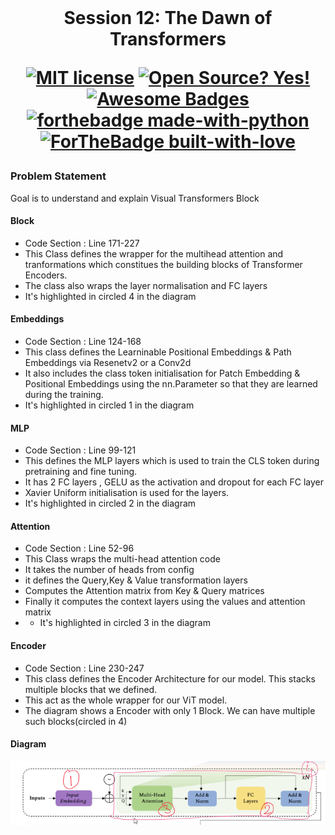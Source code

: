 <br/>
<h1 align="center">Session 12: The Dawn of Transformers
<br/>

<!-- toc -->
 
    
[![MIT license](https://img.shields.io/badge/License-MIT-blue.svg)](https://lbesson.mit-license.org/)
[![Open Source? Yes!](https://badgen.net/badge/Open%20Source%20%3F/Yes%21/blue?icon=github)](https://github.com/RajamannarAanjaram/badges/)
[![Awesome Badges](https://img.shields.io/badge/badges-awesome-green.svg)](https://github.com/RajamannarAanjaram/badges)
    <br>
[![forthebadge made-with-python](http://ForTheBadge.com/images/badges/made-with-python.svg)](https://www.python.org/)
[![ForTheBadge built-with-love](http://ForTheBadge.com/images/badges/built-with-love.svg)](https://GitHub.com/RajamannarAanjaram/)


### Problem Statement
Goal is to understand and explain Visual Transformers Block

#### Block 
- Code Section : Line 171-227
- This Class defines the wrapper for the multihead attention and tranformations which constitues the building blocks of Transformer Encoders.
- The class also wraps the layer normalisation and FC layers
- It's highlighted in circled 4 in the diagram

#### Embeddings
- Code Section : Line 124-168
- This class defines the Learninable Positional Embeddings & Path Embeddings via Resenetv2 or a Conv2d
- It also includes the class token initialisation for Patch Embedding & Positional Embeddings using the nn.Parameter so that they are learned during the training.
- It's highlighted in circled 1 in the diagram

#### MLP
- Code Section : Line 99-121
- This defines the MLP layers which is used to train the CLS token during pretraining and fine tuning.
- It has 2 FC layers , GELU as the activation and dropout for each FC layer
- Xavier Uniform initialisation is used for the layers.
- It's highlighted in circled 2 in the diagram

#### Attention
- Code Section : Line 52-96
- This Class wraps the multi-head attention code
- It takes the number of heads from config
- it defines the Query,Key & Value transformation layers
- Computes the Attention matrix from Key & Query matrices
- Finally it computes the context layers using the values and attention matrix
- - It's highlighted in circled 3 in the diagram

#### Encoder
- Code Section : Line 230-247
- This class defines the Encoder Architecture for our model. This stacks multiple blocks that we defined.
- This act as the whole wrapper for our ViT model.
- The diagram shows a Encoder with only 1 Block. We can have multiple such blocks(circled in 4)

#### Diagram

![image](./images/tsai_transformer.png)
